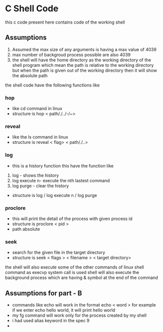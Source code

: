 # C Shell Code
this c code present here contains code of the working shell

## Assumptions
1. Assumed the max size of any arguments is having a max value of 4039
2. max number of backgroud process possible are also 4039
3. the shell will have the home directory as the working directory of the shell program which mean the path is relative to the working directory but when the path is given out of the working directory then it will show the absolute path

the shell code have the following functions like
### hop 
* like cd command in linux
* structure is hop < path/./../-/~>

### reveal 
* like the ls command in linux
* structure is reveal < flag> < path/./..>

### log 
* this is a history function this have the function like 
1. log - shows the history
2. log execute n- execute the nth lastest command
3. log purge - clear the history
* structure is log / log execute n / log purge
### proclore 
* this will print the detail of the process with given process id
* structure is proclore < pid >
* path absolute

### seek 
* search for the given file in the target directory
* structure is seek < flags > < filename > < target directory>

the shell will also execute some of the other commands of linux shell command as execvp system call is used
shell will also execute the background process which are having & symbol at the end of the command


## Assumptions for part - B
* commands like echo will work in the format echo < word > for example if we enter echo hello world, it will print hello world
*  my fg command will work only for the process created by my shell
* i had used alias keyword in the spec 9
* 